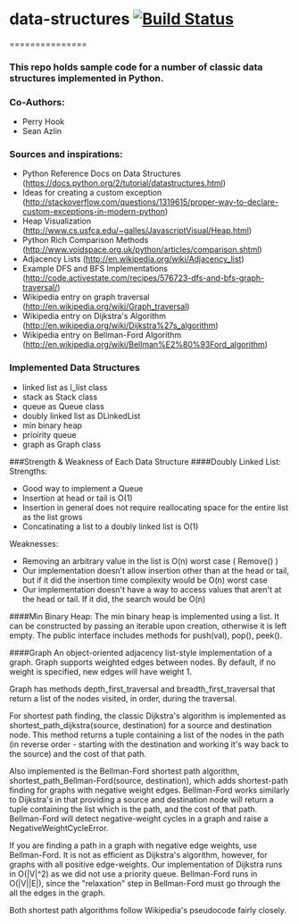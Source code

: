 # data-structures [![Build Status](https://travis-ci.org/sazlin/data-structures.svg?branch=weighted)](https://travis-ci.org/sazlin/data-structures)
===============

### This repo holds sample code for a number of classic data structures implemented in Python.

### Co-Authors:
* Perry Hook
* Sean Azlin

### Sources and inspirations:
* Python Reference Docs on Data Structures (https://docs.python.org/2/tutorial/datastructures.html)
* Ideas for creating a custom exception (http://stackoverflow.com/questions/1319615/proper-way-to-declare-custom-exceptions-in-modern-python)
* Heap Visualization (http://www.cs.usfca.edu/~galles/JavascriptVisual/Heap.html)
* Python Rich Comparison Methods (http://www.voidspace.org.uk/python/articles/comparison.shtml)
* Adjacency Lists (http://en.wikipedia.org/wiki/Adjacency_list)
* Example DFS and BFS Implementations (http://code.activestate.com/recipes/576723-dfs-and-bfs-graph-traversal/)
* Wikipedia entry on graph traversal (http://en.wikipedia.org/wiki/Graph_traversal)
* Wikipedia entry on Dijkstra's Algorithm (http://en.wikipedia.org/wiki/Dijkstra%27s_algorithm)
* Wikipedia entry on Bellman-Ford Algorithm (http://en.wikipedia.org/wiki/Bellman%E2%80%93Ford_algorithm)

### Implemented Data Structures
* linked list as l_list class
* stack as Stack class
* queue as Queue class
* doubly linked list as DLinkedList
* min binary heap
* prioirity queue
* graph as Graph class


###Strength & Weakness of Each Data Structure
####Doubly Linked List:
Strengths:
* Good way to implement a Queue
* Insertion at head or tail is O(1)
* Insertion in general does not require reallocating space for the entire list as the list grows
* Concatinating a list to a doubly linked list is O(1)

Weaknesses:
* Removing an arbitrary value in the list is O(n) worst case ( Remove() )
* Our implementation doesn't allow insertion other than at the head or tail, but if it did the insertion time complexity would be O(n) worst case
* Our implementation doesn't have a way to access values that aren't at the head or tail. If it did, the search would be O(n)


####Min Binary Heap:
The min binary heap is implemented using a list.  It can be constructed by passing an iterable upon creation, otherwise it is left empty.  The public interface includes methods for push(val), pop(), peek().  

####Graph
An object-oriented adjacency list-style implementation of a graph.  Graph
supports weighted edges between nodes.  By default, if no weight is specified,
new edges will have weight 1.

Graph has methods depth_first_traversal and breadth_first_traversal that return
a list of the nodes visited, in order, during the traversal.

For shortest path finding, the classic Dijkstra's algorithm is implemented as shortest_path_dijkstra(source, destination) for a source and destination node.  This method returns a tuple containing a list of the nodes in the path (in reverse order - starting with the destination and working it's way back to the source) and the cost of that path.  

Also implemented is the Bellman-Ford shortest path algorithm, shortest_path_Bellman-Ford(source, destination), which adds shortest-path finding for graphs with negative weight edges.  Bellman-Ford works similarly to Dijkstra's in that providing a source and destination node will return a tuple containing the list which is the path, and the cost of that path.  Bellman-Ford will detect negative-weight cycles in a graph and raise a NegativeWeightCycleError.

If you are finding a path in a graph with negative edge weights, use Bellman-Ford.  It is not as efficient as Dijkstra's algorithm, however, for graphs with all positive edge-weights.  Our implementation of Dijkstra runs in O(|V|^2) as we did not use a priority queue.  Bellman-Ford runs in O(|V||E|), since the "relaxation" step in Bellman-Ford must go through the all the edges in the graph.

Both shortest path algorithms follow Wikipedia's pseudocode fairly closely.
